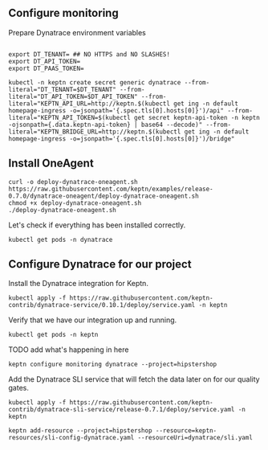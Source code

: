 ## Configure monitoring

Prepare Dynatrace environment variables
```

export DT_TENANT= ## NO HTTPS and NO SLASHES!
export DT_API_TOKEN=
export DT_PAAS_TOKEN=
```

```
kubectl -n keptn create secret generic dynatrace --from-literal="DT_TENANT=$DT_TENANT" --from-literal="DT_API_TOKEN=$DT_API_TOKEN" --from-literal="KEPTN_API_URL=http://keptn.$(kubectl get ing -n default homepage-ingress -o=jsonpath='{.spec.tls[0].hosts[0]}')/api" --from-literal="KEPTN_API_TOKEN=$(kubectl get secret keptn-api-token -n keptn -ojsonpath={.data.keptn-api-token} | base64 --decode)" --from-literal="KEPTN_BRIDGE_URL=http://keptn.$(kubectl get ing -n default homepage-ingress -o=jsonpath='{.spec.tls[0].hosts[0]}')/bridge"
```

## Install OneAgent

```
curl -o deploy-dynatrace-oneagent.sh https://raw.githubusercontent.com/keptn/examples/release-0.7.0/dynatrace-oneagent/deploy-dynatrace-oneagent.sh
chmod +x deploy-dynatrace-oneagent.sh
./deploy-dynatrace-oneagent.sh
```

Let's check if everything has been installed correctly.
```
kubectl get pods -n dynatrace
```

## Configure Dynatrace for our project

Install the Dynatrace integration for Keptn.
```
kubectl apply -f https://raw.githubusercontent.com/keptn-contrib/dynatrace-service/0.10.1/deploy/service.yaml -n keptn
```

Verify that we have our integration up and running.
```
kubectl get pods -n keptn
```

TODO add what's happening in here

```
keptn configure monitoring dynatrace --project=hipstershop
```

Add the Dynatrace SLI service that will fetch the data later on for our quality gates.

```
kubectl apply -f https://raw.githubusercontent.com/keptn-contrib/dynatrace-sli-service/release-0.7.1/deploy/service.yaml -n keptn
```


```
keptn add-resource --project=hipstershop --resource=keptn-resources/sli-config-dynatrace.yaml --resourceUri=dynatrace/sli.yaml
```
